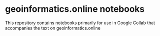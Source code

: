 # geoinformatics.online notebooks
This repository contains notebooks primarily for use in Google Collab that accompanies the text on geoinformatics.online
